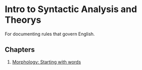 # Intro to Syntactic Analysis and Theorys

For documenting rules that govern English.

## Chapters
1. [Morphology: Starting with words](1-Morphology.md)
